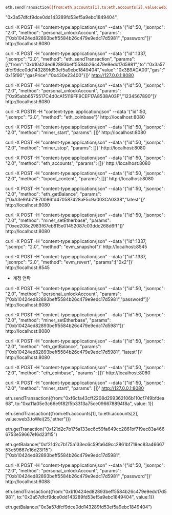 ```sh
eth.sendTransaction({from:eth.accounts[1],to:eth.accounts[2],value:web3.toWei(20,"ether"),})
```

"0x3a57dfcf9dce0dd143289fd53ef5a9ebc1849404",

curl -X POST -H "content-type:application/json" --data '{"id":50, "jsonrpc": "2.0", "method": "personal_unlockAccount", "params": ["0xb10424ed82893beff5584b26c479e9edc17d5981" ,"password"]}' http://localhost:8080

curl -X POST -H "content-type:application/json" --data '{"id":1337, "jsonrpc": "2.0", "method": "eth_sendTransaction", "params":[{"from":"0xb10424ed82893beff5584b26c479e9edc17d5981","to":"0x3a57dfcf9dce0dd143289fd53ef5a9ebc1849404","value":"0x3B9ACA00","gas":"0x15f90","gasPrice":"0x430e23400"}]}' http://127.0.0.1:8080

curl -X POST -H "content-type:application/json" --data '{"id":50, "jsonrpc": "2.0", "method": "personal_unlockAccount", "params": ["0x95abb6575517C4d0cA15119FF9CEF17A8538A03F","1234567890"]}' http://localhost:8080

curl -X POSTR -H "content-type: application/json" --data '{"id":50, "jsonrpc": "2.0", "method": "eth_coinbase"}' http://localhost:8080

curl -X POST -H "content-type:application/json" --data '{"id":50, "jsonrpc": "2.0", "method": "miner_start", "params": []}' http://localhost:8080

curl -X POST -H "content-type:application/json" --data '{"id":50, "jsonrpc": "2.0", "method": "miner_stop", "params": []}' http://localhost:8080

curl -X POST -H "content-type:application/json" --data '{"id":50, "jsonrpc": "2.0", "method": "eth_accounts", "params": []}' http://localhost:8080

curl -X POST -H "content-type:application/json" --data '{"id":50, "jsonrpc": "2.0", "method": "txpool_content", "params": []}' http://localhost:8080

curl -X POST -H "content-type:application/json" --data '{"id":50, "jsonrpc": "2.0", "method": "eth_getBalance", "params": ["0xA3e9Ab71E70086fd470587428aF5c9a003CA0338","latest"]}' http://localhost:8080

curl -X POST -H "content-type:application/json" --data '{"id":50, "jsonrpc": "2.0", "method": "miner_setEtherbase", "params": ["0xee208c2983f67eb815e01452087c03ddc268d6ff"]}' http://localhost:8080

curl -X POST -H "content-type:application/json" --data '{"id":1337, "jsonrpc": "2.0", "method": "evm_snapshot"}' http://localhost:8545

curl -X POST -H "content-type:application/json" --data '{"id":1337, "jsonrpc": "2.0", "method": "evm_revert", "params":["0x2"]}' http://localhost:8545

- 계정 언락

curl -X POST -H "content-type:application/json" --data '{"id":50, "jsonrpc": "2.0", "method": "personal_unlockAccount", "params": ["0xb10424ed82893beff5584b26c479e9edc17d5981","password"]}' http://localhost:8080

curl -X POST -H "content-type:application/json" --data '{"id":50, "jsonrpc": "2.0", "method": "miner_setEtherbase", "params": ["0xb10424ed82893beff5584b26c479e9edc17d5981"]}' http://localhost:8080

curl -X POST -H "content-type:application/json" --data '{"id":50, "jsonrpc": "2.0", "method": "eth_getBalance", "params": ["0xb10424ed82893beff5584b26c479e9edc17d5981", "latest"]}' http://localhost:8080

curl -X POST -H "content-type:application/json" --data '{"id":50, "jsonrpc": "2.0", "method": "eth_coinbase", "params": []}' http://localhost:8080

curl -X POST -H "content-type:application/json" --data '{"id":50, "jsonrpc": "2.0", "method": "miner_start", "params": []}' http://127.0.0.1:8080

eth.sendTransaction({from:"0xf6cfa43cff2208d299362106b110cf749bfdea68", to:"0xa11a05e3c66e9f82f5b3313a75ce096678894f8a", value: 1})

eth.sendTransaction({from:eth.accounts[1], to:eth.accounts[2], value:web3.toWei(25,"ether")})

eth.getTranaction("0xf21d2c7b175a133ec6c59fa649cc2861bf719ec83a4666753e59667e16d23f15")

eth.getBalance("0xf21d2c7b175a133ec6c59fa649cc2861bf719ec83a4666753e59667e16d23f15")
["0xb10424ed82893beff5584b26c479e9edc17d5981",

curl -X POST -H "content-type:application/json" --data '{"id":50, "jsonrpc": "2.0", "method": "personal_unlockAccount", "params": ["0xb10424ed82893beff5584b26c479e9edc17d5981" ,"password"]}' http://localhost:8088

eth.sendTransaction({from:"0xb10424ed82893beff5584b26c479e9edc17d5981", to:"0x3a57dfcf9dce0dd143289fd53ef5a9ebc1849404", value:1})

eth.getBalance("0x3a57dfcf9dce0dd143289fd53ef5a9ebc1849404")
